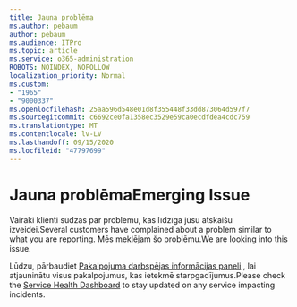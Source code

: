 ```yaml
---
title: Jauna problēma
ms.author: pebaum
author: pebaum
ms.audience: ITPro
ms.topic: article
ms.service: o365-administration
ROBOTS: NOINDEX, NOFOLLOW
localization_priority: Normal
ms.custom:
- "1965"
- "9000337"
ms.openlocfilehash: 25aa596d548e01d8f355448f33dd873064d597f7
ms.sourcegitcommit: c6692ce0fa1358ec3529e59ca0ecdfdea4cdc759
ms.translationtype: MT
ms.contentlocale: lv-LV
ms.lasthandoff: 09/15/2020
ms.locfileid: "47797699"
---
```

# <a name="emerging-issue"></a><span data-ttu-id="0ebf1-102">Jauna problēma</span><span class="sxs-lookup"><span data-stu-id="0ebf1-102">Emerging Issue</span></span>

<span data-ttu-id="0ebf1-103">Vairāki klienti sūdzas par problēmu, kas līdzīga jūsu atskaišu izveidei.</span><span class="sxs-lookup"><span data-stu-id="0ebf1-103">Several customers have complained about a problem similar to what you are reporting.</span></span> <span data-ttu-id="0ebf1-104">Mēs meklējam šo problēmu.</span><span class="sxs-lookup"><span data-stu-id="0ebf1-104">We are looking into this issue.</span></span>

<span data-ttu-id="0ebf1-105">Lūdzu, pārbaudiet [Pakalpojuma darbspējas informācijas paneli](https://admin.microsoft.com/adminportal/home#/servicehealth) , lai atjauninātu visus pakalpojumus, kas ietekmē starpgadījumus.</span><span class="sxs-lookup"><span data-stu-id="0ebf1-105">Please check the [Service Health Dashboard](https://admin.microsoft.com/adminportal/home#/servicehealth) to stay updated on any service impacting incidents.</span></span>